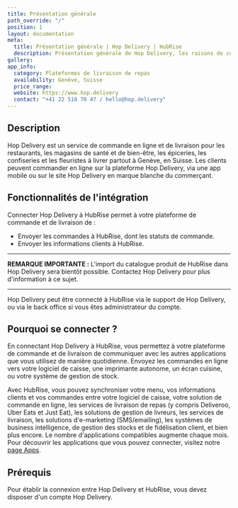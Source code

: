 ```yaml
---
title: Présentation générale
path_override: "/"
position: 1
layout: documentation
meta:
  title: Présentation générale | Hop Delivery | HubRise
  description: Présentation générale de Hop Delivery, les raisons de connecter Hop Delivery à HubRise et les fonctionnalités de l'intégration avec HubRise.
gallery:
app_info:
  category: Plateformes de livraison de repas
  availability: Genève, Suisse
  price_range:
  website: https://www.hop.delivery
  contact: "+41 22 518 70 47 / hello@hop.delivery"
---
```


## Description

Hop Delivery est un service de commande en ligne et de livraison pour les restaurants, les magasins de santé et de bien-être, les épiceries, les confiseries et les fleuristes à livrer partout à Genève, en Suisse. Les clients peuvent commander en ligne sur la plateforme Hop Delivery, via une app mobile ou sur le site Hop Delivery en marque blanche du commerçant.

## Fonctionnalités de l'intégration

Connecter Hop Delivery à HubRise permet à votre plateforme de commande et de livraison de :

- Envoyer les commandes à HubRise, dont les statuts de commande.
- Envoyer les informations clients à HubRise.

---

**REMARQUE IMPORTANTE :** L'import du catalogue produit de HubRise dans Hop Delivery sera bientôt possible. Contactez Hop Delivery pour plus d'information à ce sujet.

---

Hop Delivery peut être connecté à HubRise via le support de Hop Delivery, ou via le back office si vous êtes administrateur du compte.

## Pourquoi se connecter ?

En connectant Hop Delivery à HubRise, vous permettez à votre plateforme de commande et de livraison de communiquer avec les autres applications que vous utilisez de manière quotidienne. Envoyez les commandes en ligne vers votre logiciel de caisse, une imprimante autonome, un écran cuisine, ou votre système de gestion de stock.

Avec HubRise, vous pouvez synchroniser votre menu, vos informations clients et vos commandes entre votre logiciel de caisse, votre solution de commande en ligne, les services de livraison de repas (y compris Deliveroo, Uber Eats et Just Eat), les solutions de gestion de livreurs, les services de livraison, les solutions d'e-marketing (SMS/emailing), les systèmes de business intelligence, de gestion des stocks et de fidélisation client, et bien plus encore. Le nombre d'applications compatibles augmente chaque mois. Pour découvrir les applications que vous pouvez connecter, visitez notre [page Apps](/apps).

## Prérequis

Pour établir la connexion entre Hop Delivery et HubRise, vous devez disposer d'un compte Hop Delivery.
